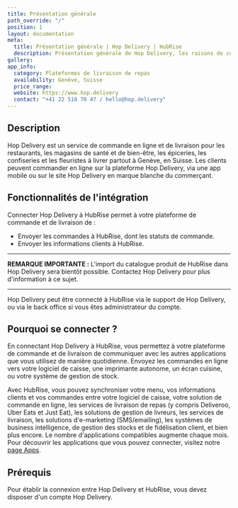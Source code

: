 ```yaml
---
title: Présentation générale
path_override: "/"
position: 1
layout: documentation
meta:
  title: Présentation générale | Hop Delivery | HubRise
  description: Présentation générale de Hop Delivery, les raisons de connecter Hop Delivery à HubRise et les fonctionnalités de l'intégration avec HubRise.
gallery:
app_info:
  category: Plateformes de livraison de repas
  availability: Genève, Suisse
  price_range:
  website: https://www.hop.delivery
  contact: "+41 22 518 70 47 / hello@hop.delivery"
---
```


## Description

Hop Delivery est un service de commande en ligne et de livraison pour les restaurants, les magasins de santé et de bien-être, les épiceries, les confiseries et les fleuristes à livrer partout à Genève, en Suisse. Les clients peuvent commander en ligne sur la plateforme Hop Delivery, via une app mobile ou sur le site Hop Delivery en marque blanche du commerçant.

## Fonctionnalités de l'intégration

Connecter Hop Delivery à HubRise permet à votre plateforme de commande et de livraison de :

- Envoyer les commandes à HubRise, dont les statuts de commande.
- Envoyer les informations clients à HubRise.

---

**REMARQUE IMPORTANTE :** L'import du catalogue produit de HubRise dans Hop Delivery sera bientôt possible. Contactez Hop Delivery pour plus d'information à ce sujet.

---

Hop Delivery peut être connecté à HubRise via le support de Hop Delivery, ou via le back office si vous êtes administrateur du compte.

## Pourquoi se connecter ?

En connectant Hop Delivery à HubRise, vous permettez à votre plateforme de commande et de livraison de communiquer avec les autres applications que vous utilisez de manière quotidienne. Envoyez les commandes en ligne vers votre logiciel de caisse, une imprimante autonome, un écran cuisine, ou votre système de gestion de stock.

Avec HubRise, vous pouvez synchroniser votre menu, vos informations clients et vos commandes entre votre logiciel de caisse, votre solution de commande en ligne, les services de livraison de repas (y compris Deliveroo, Uber Eats et Just Eat), les solutions de gestion de livreurs, les services de livraison, les solutions d'e-marketing (SMS/emailing), les systèmes de business intelligence, de gestion des stocks et de fidélisation client, et bien plus encore. Le nombre d'applications compatibles augmente chaque mois. Pour découvrir les applications que vous pouvez connecter, visitez notre [page Apps](/apps).

## Prérequis

Pour établir la connexion entre Hop Delivery et HubRise, vous devez disposer d'un compte Hop Delivery.
